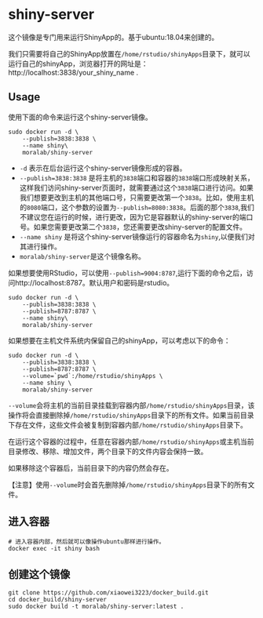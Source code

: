 # shiny-server

这个镜像是专门用来运行ShinyApp的。基于ubuntu:18.04来创建的。

我们只需要将自己的ShinyApp放置在`/home/rstudio/shinyApps`目录下，就可以运行自己的shinyApp，浏览器打开的网址是：http://localhost:3838/your_shiny_name .



## Usage

使用下面的命令来运行这个shiny-server镜像。

```shell
sudo docker run -d \
    --publish=3838:3838 \
    --name shiny\
    moralab/shiny-server
```

- `-d` 表示在后台运行这个shiny-server镜像形成的容器。
- `--publish=3838:3838` 是将主机的`3838`端口和容器的`3838`端口形成映射关系，这样我们访问shiny-server页面时，就需要通过这个`3838`端口进行访问。如果我们想要更改到主机的其他端口号，只需要更改第一个`3838`。比如，使用主机的`8080`端口，这个参数的设置为`--publish=8080:3838`。后面的那个`3838`,我们不建议您在运行的时候，进行更改，因为它是容器默认的shiny-server的端口号。如果您需要更改第二个`3838`，您还需要更改shiny-server的配置文件。
- `--name shiny` 是将这个shiny-server镜像运行的容器命名为`shiny`,以便我们对其进行操作。
- `moralab/shiny-server`是这个镜像名称。

如果想要使用RStudio，可以使用`--publish=9004:8787`,运行下面的命令之后，访问http://localhost:8787。默认用户和密码是rstudio。

```shell
sudo docker run -d \
    --publish=3838:3838 \
    --publish=8787:8787 \
    --name shiny\
    moralab/shiny-server
```



如果想要在主机文件系统内保留自己的shinyApp，可以考虑以下的命令：

```shell
sudo docker run -d \
    --publish=3838:3838 \
    --publish=8787:8787 \
    --volume=`pwd`:/home/rstudio/shinyApps \
    --name shiny \
    moralab/shiny-server
```

`--volume`会将主机的当前目录挂载到容器内部`/home/rstudio/shinyApps`目录，该操作将会直接删除掉`/home/rstudio/shinyApps`目录下的所有文件。如果当前目录下存在文件，这些文件会被复制到容器内部`/home/rstudio/shinyApps`目录下。

在运行这个容器的过程中，任意在容器内部`/home/rstudio/shinyApps`或主机当前目录修改、移除、增加文件，两个目录下的文件内容会保持一致。

如果移除这个容器后，当前目录下的内容仍然会存在。

【注意】使用`--volume`时会首先删除掉`/home/rstudio/shinyApps`目录下的所有文件。



## 进入容器

```shell
# 进入容器内部，然后就可以像操作ubuntu那样进行操作。
docker exec -it shiny bash
```

## 创建这个镜像
```shell
git clone https://github.com/xiaowei3223/docker_build.git
cd docker_build/shiny-server
sudo docker build -t moralab/shiny-server:latest .
```

